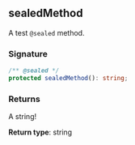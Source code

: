 ## sealedMethod

A test `@sealed` method.

<h3 id="sealedmethod-signature">Signature</h3>

```typescript
/** @sealed */
protected sealedMethod(): string;
```

<h3 id="sealedmethod-returns">Returns</h3>

A string!

**Return type**: string
